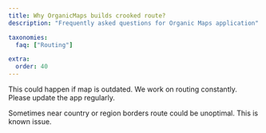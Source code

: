 ```yaml
---
title: Why OrganicMaps builds crooked route?
description: "Frequently asked questions for Organic Maps application"

taxonomies:
  faq: ["Routing"]

extra:
  order: 40
---
```


This could happen if map is outdated. We work on routing constantly. Please update the app regularly.

Sometimes near country or region borders route could be unoptimal. This is known issue.
